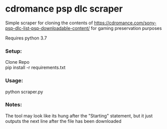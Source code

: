 # cdromance psp dlc scraper
Simple scraper for cloning the contents of https://cdromance.com/sony-psp-dlc-list-psp-downloadable-content/ for gaming preservation purposes

Requires python 3.7

### Setup:  
Clone Repo  
pip install -r requirements.txt  

### Usage:
python scraper.py

### Notes:
The tool may look like its hung after the "Starting" statement, but it just outputs the next line after the file has been downloaded